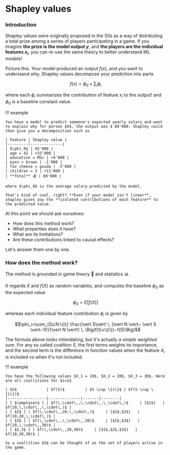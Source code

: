 # **Shapley values**

### Introduction

Shapley values were originally proposed in the 50s as a way of distributing a total prize among a series of players participating in a game. If you imagine **the prize is the model output $y$**, and **the players are the individual features $x_i$**, you can re-use the same theory to better understand ML models!

Picture this. Your model produced an output $f(x)$, and you want to understand why. Shapley values decompose your prediction into parts

$$f(x) = \phi_0 + \sum_{i} \phi_i$$

where each $\phi_i$ summarizes the contribution of feature $x_i$ to the output! and $\phi_0$ is a baseline constant value.

!!! example 
    
    You have a model to predict someone's expected yearly salary and want to explain why for person $X$, the output was $ 89'000. Shapley could then give you a decomposition such as

    | Feature | Shapley value |
    |---------|--------------|
    | $\phi_0$ | 45'000 |
    | age = 42 | +33'000 |
    | education = MSc | +4'000 |
    | eyes = brown | -1'000 |
    | fav cheese = gouda | -3'000 |
    | children = 3 | +11'000 |
    | **Total** 💰 | 89'000 |

    where $\phi_0$ is the average salary predicted by the model.

    That's kind of cool, right? **Even if your model isn't linear**, shapley gives you the **isolated contributions of each feature** to the predicted value. 

At this point we should ask ourselves:

- How does this method work? 
- What properties does it have?
- What are its limitations?
- Are these contributions linked to causal effects?

Let's answer them one by one.

### How does the method work?

The method is grounded in game theory 🎲 and statistics 📊.

It regards $X$ and $f(X)$ as random variables, and computes the baseline $\phi_0$ as the expected value 

$$\phi_0 = E[f(X)]$$

whereas each individual feature contribution $\phi_i$ is given by 

$$\phi_i​=\sum_{S⊆N∖{i}} \frac{​\vert S\vert! \, (\vert N \vert− \vert S \vert−1)!}{\vert N \vert!} \, \Big(f(S∪\{i\})−f(S)\Big)$$

The formula above looks intimidating, but it's actually *a simple weighted sum*. For any so called coalition $S$, the first terms weights its importance, and the second term is the difference in function values when the feature $X_i$ is included vs when it's not included.

!!! example 

    You have the following values $X_1 = 10$, $X_2 = 20$, $X_3 = 30$. Here are all coallitions for $i=1$

    | $S$             | $f(S)$         | $S \cup \{i\}$ | $f(S \cup \{i\})$
    |-----------------|--------------|-------|--------|
    | [ $\emptyset$ ] | $f(\,\cdot\,,\,\cdot\,,\,\cdot\,)$     | [$1$]   | $f(10,\,\cdot\,,\,\cdot\,)$ |   
    | [ $2$ ] | $f(\,\cdot\,,20,\,\cdot\,)$     | [$1$,$2$]   | $f(10,20,\,\cdot\,)$ |   
    | [ $3$ ] | $f(\,\cdot\,,\,\cdot\,,30)$     | [$1$,$3$]   | $f(10,\,\cdot\,,30)$ |   
    | [ $2,3$ ] | $f(\,\cdot\,,20,30)$     | [$1$,$2$,$3$]   | $f(10,20,30)$ |   

    So a coallition $S$ can be thought of as the set of players active in the game.

